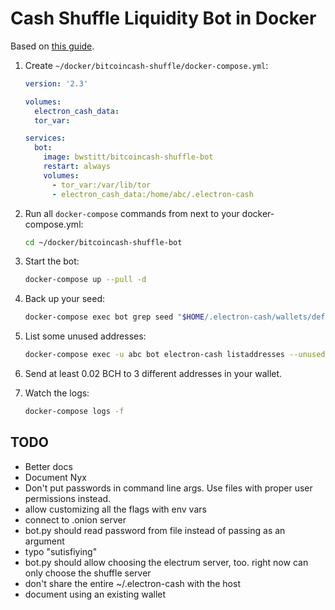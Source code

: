 # Cash Shuffle Liquidity Bot in Docker

Based on [this guide](https://www.yours.org/content/how-to-run-your-own-cash-shuffle-liquidity-bot--in-9-sorta-simple-step-2d991b4e4d2c).

1. Create `~/docker/bitcoincash-shuffle/docker-compose.yml`:

    ```yaml
    version: '2.3'

    volumes:
      electron_cash_data:
      tor_var:

    services:
      bot:
        image: bwstitt/bitcoincash-shuffle-bot
        restart: always
        volumes:
          - tor_var:/var/lib/tor
          - electron_cash_data:/home/abc/.electron-cash      
    ```

2. Run all `docker-compose` commands from next to your docker-compose.yml:

    ```bash
    cd ~/docker/bitcoincash-shuffle-bot
    ```

2. Start the bot:

    ```bash
    docker-compose up --pull -d
    ```

3. Back up your seed:

    ```bash
    docker-compose exec bot grep seed "$HOME/.electron-cash/wallets/default_wallet" 
    ```

4. List some unused addresses:

    ```bash
    docker-compose exec -u abc bot electron-cash listaddresses --unused
    ```

5. Send at least 0.02 BCH to 3 different addresses in your wallet.

6. Watch the logs:

    ```bash
    docker-compose logs -f
    ```

## TODO
- Better docs
- Document Nyx
- Don't put passwords in command line args. Use files with proper user permissions instead.
- allow customizing all the flags with env vars
- connect to .onion server
- bot.py should read password from file instead of passing as an argument
- typo "sutisfiying"
- bot.py should allow choosing the electrum server, too. right now can only choose the shuffle server
- don't share the entire ~/.electron-cash with the host
- document using an existing wallet
